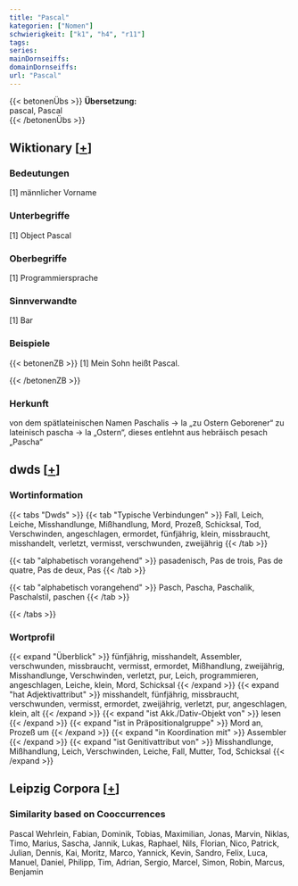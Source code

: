 ```yaml
---
title: "Pascal"
kategorien: ["Nomen"]
schwierigkeit: ["k1", "h4", "r11"]
tags:
series:
mainDornseiffs:
domainDornseiffs:
url: "Pascal"
---
```


{{< betonenÜbs >}}
**Übersetzung:**  
pascal, Pascal  
{{< /betonenÜbs >}}

## Wiktionary [[+](https://de.wiktionary.org/wiki/Pascal)]

### Bedeutungen
[1] männlicher Vorname  

### Unterbegriffe
[1] Object Pascal  

### Oberbegriffe
[1] Programmiersprache  

### Sinnverwandte
[1] Bar  

### Beispiele
{{< betonenZB >}}
[1] Mein Sohn heißt Pascal.  

{{< /betonenZB >}}
### Herkunft
von dem spätlateinischen Namen Paschalis → la „zu Ostern Geborener“ zu lateinisch pascha → la „Ostern“, dieses entlehnt aus hebräisch pesach „Pascha“  



## dwds [[+](https://www.dwds.de/wb/Pascal)]

### Wortinformation
{{< tabs "Dwds" >}}
{{< tab "Typische Verbindungen" >}}
Fall, Leich, Leiche, Misshandlunge, Mißhandlung, Mord, Prozeß, Schicksal, Tod, Verschwinden, angeschlagen, ermordet, fünfjährig, klein, missbraucht, misshandelt, verletzt, vermisst, verschwunden, zweijährig
{{< /tab >}}

{{< tab "alphabetisch vorangehend" >}}
pasadenisch, Pas de trois, Pas de quatre, Pas de deux, Pas
{{< /tab >}}

{{< tab "alphabetisch vorangehend" >}}
Pasch, Pascha, Paschalik, Paschalstil, paschen
{{< /tab >}}

{{< /tabs >}}

### Wortprofil
{{< expand "Überblick" >}} fünfjährig, misshandelt, Assembler, verschwunden, missbraucht, vermisst, ermordet, Mißhandlung, zweijährig, Misshandlunge, Verschwinden, verletzt, pur, Leich, programmieren, angeschlagen, Leiche, klein, Mord, Schicksal {{< /expand >}}
{{< expand "hat Adjektivattribut" >}} misshandelt, fünfjährig, missbraucht, verschwunden, vermisst, ermordet, zweijährig, verletzt, pur, angeschlagen, klein, alt {{< /expand >}}
{{< expand "ist Akk./Dativ-Objekt von" >}} lesen {{< /expand >}}
{{< expand "ist in Präpositionalgruppe" >}} Mord an, Prozeß um {{< /expand >}}
{{< expand "in Koordination mit" >}} Assembler {{< /expand >}}
{{< expand "ist Genitivattribut von" >}} Misshandlunge, Mißhandlung, Leich, Verschwinden, Leiche, Fall, Mutter, Tod, Schicksal {{< /expand >}}

## Leipzig Corpora [[+](https://corpora.uni-leipzig.de/en/res?word=Pascal&corpusId=deu_newscrawl-public_2018)]


### Similarity based on Cooccurrences
Pascal Wehrlein, Fabian, Dominik, Tobias, Maximilian, Jonas, Marvin, Niklas, Timo, Marius, Sascha, Jannik, Lukas, Raphael, Nils, Florian, Nico, Patrick, Julian, Dennis, Kai, Moritz, Marco, Yannick, Kevin, Sandro, Felix, Luca, Manuel, Daniel, Philipp, Tim, Adrian, Sergio, Marcel, Simon, Robin, Marcus, Benjamin


